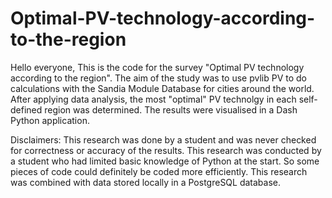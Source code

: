 # Optimal-PV-technology-according-to-the-region
Hello everyone,
This is the code for the survey "Optimal PV technology according to the region".
The aim of the study was to use pvlib PV to do calculations with the Sandia Module Database for cities around the world. 
After applying data analysis, the most "optimal" PV technolgy in each self-defined region was determined. 
The results were visualised in a Dash Python application.


Disclaimers: 
This research was done by a student and was never checked for correctness or accuracy of the results.
This research was conducted by a student who had limited basic knowledge of Python at the start. So some pieces of code could definitely be coded more efficiently.
This research was combined with data stored locally in a PostgreSQL database.
